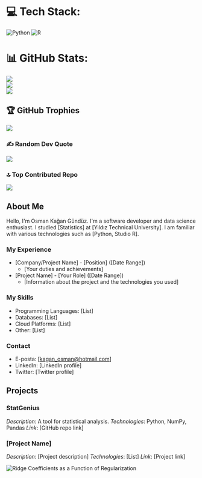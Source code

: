 
# 💻 Tech Stack:
![Python](https://img.shields.io/badge/python-3670A0?style=for-the-badge&logo=python&logoColor=ffdd54) ![R](https://img.shields.io/badge/r-%23276DC3.svg?style=for-the-badge&logo=r&logoColor=white)
# 📊 GitHub Stats:
![](https://github-readme-stats.vercel.app/api?username=ReeseJhon&theme=dark&hide_border=false&include_all_commits=false&count_private=false)<br/>
![](https://github-readme-streak-stats.herokuapp.com/?user=ReeseJhon&theme=dark&hide_border=false)<br/>
![](https://github-readme-stats.vercel.app/api/top-langs/?username=ReeseJhon&theme=dark&hide_border=false&include_all_commits=false&count_private=false&layout=compact)

## 🏆 GitHub Trophies
![](https://github-profile-trophy.vercel.app/?username=ReeseJhon&theme=radical&no-frame=false&no-bg=true&margin-w=4)

### ✍️ Random Dev Quote
![](https://quotes-github-readme.vercel.app/api?type=horizontal&theme=radical)

### 🔝 Top Contributed Repo
![](https://github-contributor-stats.vercel.app/api?username=ReeseJhon&limit=5&theme=dark&combine_all_yearly_contributions=true)

## About Me

Hello, I'm Osman Kağan Gündüz. I'm a software developer and data science enthusiast. I studied [Statistics] at [Yıldız Technical University]. I am familiar with various technologies such as [Python, Studio R].

### My Experience

* [Company/Project Name] - [Position] ([Date Range])
  * [Your duties and achievements]
* [Project Name] - [Your Role] ([Date Range])
  * [Information about the project and the technologies you used]

### My Skills

* Programming Languages: [List]
* Databases: [List]
* Cloud Platforms: [List]
* Other: [List]

### Contact

* E-posta: [kagan_osman@hotmail.com]
* LinkedIn: [LinkedIn profile]
* Twitter: [Twitter profile]

## Projects

### StatGenius

*Description*: A tool for statistical analysis.
*Technologies*: Python, NumPy, Pandas
*Link*: [GitHub repo link]

### [Project Name]

*Description*: [Project description]
*Technologies*: [List]
*Link*: [Project link]

![Ridge Coefficients as a Function of Regularization](example1.jpeg)
